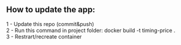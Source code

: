 ## How to update the app:
1 - Update this repo (commit&push)  
2 - Run this command in project folder: docker build -t timing-price .  
3 - Restrart/recreate container  